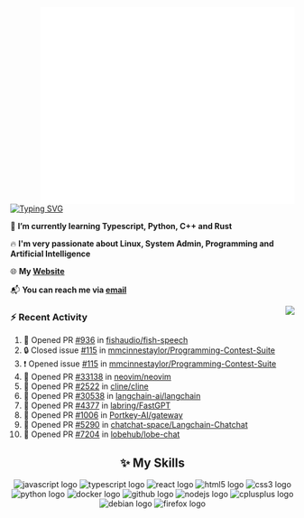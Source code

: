 <img align="right" width="450" src="github-metrics.svg">

[![Typing SVG](https://readme-typing-svg.herokuapp.com?duration=2500&vCenter=true&width=200&height=40&lines=Hello+World+👋)](https://git.io/typing-svg)

🌱 **I’m currently learning Typescript, Python, C++ and Rust**

🔥 **I'm very passionate about Linux, System Admin, Programming and Artificial Intelligence**

🌐 **My [Website](https://kpcofgs.github.io/)**

📬 **You can reach me via [email](mailto:shixian_sheng-2@protonmail.com)**

<a>
    <img align="right" height=210px src="https://github-readme-stats.vercel.app/api?username=KPCOFGS&theme=tokyonight&show_icons=true&show=prs_merged">
</a>

### ⚡ **Recent Activity**
<!--START_SECTION:activity-->
1. 💪 Opened PR [#936](https://github.com/fishaudio/fish-speech/pull/936) in [fishaudio/fish-speech](https://github.com/fishaudio/fish-speech)
2. 🔒 Closed issue [#115](https://github.com/mmcinnestaylor/Programming-Contest-Suite/issues/115) in [mmcinnestaylor/Programming-Contest-Suite](https://github.com/mmcinnestaylor/Programming-Contest-Suite)
3. ❗ Opened issue [#115](https://github.com/mmcinnestaylor/Programming-Contest-Suite/issues/115) in [mmcinnestaylor/Programming-Contest-Suite](https://github.com/mmcinnestaylor/Programming-Contest-Suite)
4. 💪 Opened PR [#33138](https://github.com/neovim/neovim/pull/33138) in [neovim/neovim](https://github.com/neovim/neovim)
5. 💪 Opened PR [#2522](https://github.com/cline/cline/pull/2522) in [cline/cline](https://github.com/cline/cline)
6. 💪 Opened PR [#30538](https://github.com/langchain-ai/langchain/pull/30538) in [langchain-ai/langchain](https://github.com/langchain-ai/langchain)
7. 💪 Opened PR [#4377](https://github.com/labring/FastGPT/pull/4377) in [labring/FastGPT](https://github.com/labring/FastGPT)
8. 💪 Opened PR [#1006](https://github.com/Portkey-AI/gateway/pull/1006) in [Portkey-AI/gateway](https://github.com/Portkey-AI/gateway)
9. 💪 Opened PR [#5290](https://github.com/chatchat-space/Langchain-Chatchat/pull/5290) in [chatchat-space/Langchain-Chatchat](https://github.com/chatchat-space/Langchain-Chatchat)
10. 💪 Opened PR [#7204](https://github.com/lobehub/lobe-chat/pull/7204) in [lobehub/lobe-chat](https://github.com/lobehub/lobe-chat)
<!--END_SECTION:activity-->

<div align="center">
    
## ✨ **My Skills**

  <img src="https://cdn.jsdelivr.net/gh/devicons/devicon/icons/javascript/javascript-original.svg" height="30" alt="javascript logo"  />
  <img src="https://cdn.jsdelivr.net/gh/devicons/devicon/icons/typescript/typescript-original.svg" height="30" alt="typescript logo"  />
  <img src="https://cdn.jsdelivr.net/gh/devicons/devicon/icons/react/react-original.svg" height="30" alt="react logo"  />
  <img src="https://cdn.jsdelivr.net/gh/devicons/devicon/icons/html5/html5-original.svg" height="30" alt="html5 logo"  />
  <img src="https://cdn.jsdelivr.net/gh/devicons/devicon/icons/css3/css3-original.svg" height="30" alt="css3 logo"  />
  <img src="https://cdn.jsdelivr.net/gh/devicons/devicon/icons/python/python-original.svg" height="30" alt="python logo"  />
  <img src="https://cdn.jsdelivr.net/gh/devicons/devicon/icons/docker/docker-original.svg" height="30" alt="docker logo"  />
  <img src="https://cdn.jsdelivr.net/gh/devicons/devicon/icons/github/github-original.svg" height="30" alt="github logo"  />
  <img src="https://cdn.jsdelivr.net/gh/devicons/devicon/icons/nodejs/nodejs-original.svg" height="30" alt="nodejs logo"  />
  <img src="https://cdn.jsdelivr.net/gh/devicons/devicon/icons/cplusplus/cplusplus-original.svg" height="30" alt="cplusplus logo"  />
  <img src="https://cdn.jsdelivr.net/gh/devicons/devicon/icons/debian/debian-original.svg" height="30" alt="debian logo"  />
  <img src="https://cdn.jsdelivr.net/gh/devicons/devicon/icons/firefox/firefox-original.svg" height="30" alt="firefox logo"  />
</div>
